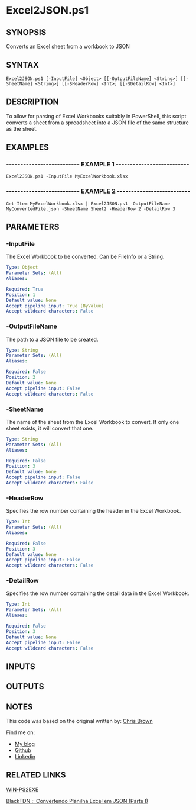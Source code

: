 # Excel2JSON.ps1

## SYNOPSIS
Converts an Excel sheet from a workbook to JSON

## SYNTAX

```
Excel2JSON.ps1 [-InputFile] <Object> [[-OutputFileName] <String>] [[-SheetName] <String>] [[-$HeaderRow] <Int>] [[-$DetailRow] <Int>]
```

## DESCRIPTION
To allow for parsing of Excel Workbooks suitably in PowerShell, this script converts a sheet from a spreadsheet into a JSON file of the same structure as the sheet.

## EXAMPLES

### -------------------------- EXAMPLE 1 --------------------------
```
Excel2JSON.ps1 -InputFile MyExcelWorkbook.xlsx
```

### -------------------------- EXAMPLE 2 --------------------------
```
Get-Item MyExcelWorkbook.xlsx | Excel2JSON.ps1 -OutputFileName MyConvertedFile.json -SheetName Sheet2 -HeaderRow 2 -DetailRow 3
```

## PARAMETERS

### -InputFile
The Excel Workbook to be converted.
Can be FileInfo or a String.

```yaml
Type: Object
Parameter Sets: (All)
Aliases: 

Required: True
Position: 1
Default value: None
Accept pipeline input: True (ByValue)
Accept wildcard characters: False
```

### -OutputFileName
The path to a JSON file to be created.

```yaml
Type: String
Parameter Sets: (All)
Aliases: 

Required: False
Position: 2
Default value: None
Accept pipeline input: False
Accept wildcard characters: False
```

### -SheetName
The name of the sheet from the Excel Workbook to convert.
If only one sheet exists, it will convert that one.

```yaml
Type: String
Parameter Sets: (All)
Aliases: 

Required: False
Position: 3
Default value: None
Accept pipeline input: False
Accept wildcard characters: False
```
### -HeaderRow
Specifies the row number containing the header in the Excel Workbook.

```yaml
Type: Int
Parameter Sets: (All)
Aliases: 

Required: False
Position: 3
Default value: None
Accept pipeline input: False
Accept wildcard characters: False
```

### -DetailRow
Specifies the row number containing the detail data in the Excel Workbook.

```yaml
Type: Int
Parameter Sets: (All)
Aliases: 

Required: False
Position: 3
Default value: None
Accept pipeline input: False
Accept wildcard characters: False
```

## INPUTS

## OUTPUTS

## NOTES
This code was based on the original written by: [Chris Brown](https://github.com/chrisbrownie/Convert-ExcelSheetToJson)

Find me on:
* [My blog](https://blacktdn.com.br/)
* [Github](https://github.com/naldodj)
* [Linkedin](https://www.linkedin.com/in/marinaldo-de-jesus-66392346/)

## RELATED LINKS

[WIN-PS2EXE](https://github.com/MScholtes/PS2EXE)

[BlackTDN :: Convertendo Planilha Excel em JSON (Parte I)](https://www.blacktdn.com.br/2024/05/blacktdn-convertendo-planilha-excel-em.html)

